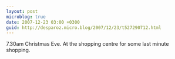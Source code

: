 ```yaml
---
layout: post
microblog: true
date: 2007-12-23 03:00 +0300
guid: http://desparoz.micro.blog/2007/12/23/t527290712.html
---
```

7.30am Christmas Eve.  At the shopping centre for some last minute shopping.
